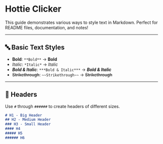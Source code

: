 # Hottie Clicker

This guide demonstrates various ways to style text in Markdown. Perfect for README files, documentation, and notes!

---

## 🔤 Basic Text Styles

- **Bold**: `**Bold**` → **Bold**
- *Italic*: `*Italic*` → *Italic*
- ***Bold & Italic***: `***Bold & Italic***` → ***Bold & Italic***
- ~~Strikethrough~~: `~~Strikethrough~~` → ~~Strikethrough~~

---

## 🧾 Headers

Use `#` through `######` to create headers of different sizes.

```md
# H1 - Big Header
## H2 - Medium Header
### H3 - Small Header
#### H4
##### H5
###### H6
